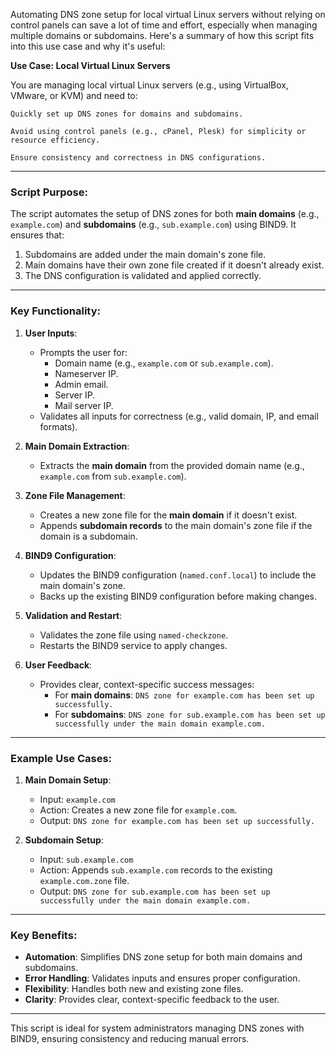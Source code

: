 Automating DNS zone setup for local virtual Linux servers without relying on control panels can save a lot of time and effort, especially when managing multiple domains or subdomains. Here's a summary of how this script fits into this use case and why it's useful:

**Use Case: Local Virtual Linux Servers**

You are managing local virtual Linux servers (e.g., using VirtualBox, VMware, or KVM) and need to:

    Quickly set up DNS zones for domains and subdomains.

    Avoid using control panels (e.g., cPanel, Plesk) for simplicity or resource efficiency.

    Ensure consistency and correctness in DNS configurations.
---

### **Script Purpose:**
The script automates the setup of DNS zones for both **main domains** (e.g., `example.com`) and **subdomains** (e.g., `sub.example.com`) using BIND9. It ensures that:
1. Subdomains are added under the main domain's zone file.
2. Main domains have their own zone file created if it doesn't already exist.
3. The DNS configuration is validated and applied correctly.

---

### **Key Functionality:**
1. **User Inputs**:
   - Prompts the user for:
     - Domain name (e.g., `example.com` or `sub.example.com`).
     - Nameserver IP.
     - Admin email.
     - Server IP.
     - Mail server IP.
   - Validates all inputs for correctness (e.g., valid domain, IP, and email formats).

2. **Main Domain Extraction**:
   - Extracts the **main domain** from the provided domain name (e.g., `example.com` from `sub.example.com`).

3. **Zone File Management**:
   - Creates a new zone file for the **main domain** if it doesn't exist.
   - Appends **subdomain records** to the main domain's zone file if the domain is a subdomain.

4. **BIND9 Configuration**:
   - Updates the BIND9 configuration (`named.conf.local`) to include the main domain's zone.
   - Backs up the existing BIND9 configuration before making changes.

5. **Validation and Restart**:
   - Validates the zone file using `named-checkzone`.
   - Restarts the BIND9 service to apply changes.

6. **User Feedback**:
   - Provides clear, context-specific success messages:
     - For **main domains**: `DNS zone for example.com has been set up successfully.`
     - For **subdomains**: `DNS zone for sub.example.com has been set up successfully under the main domain example.com.`

---

### **Example Use Cases:**
1. **Main Domain Setup**:
   - Input: `example.com`
   - Action: Creates a new zone file for `example.com`.
   - Output: `DNS zone for example.com has been set up successfully.`

2. **Subdomain Setup**:
   - Input: `sub.example.com`
   - Action: Appends `sub.example.com` records to the existing `example.com.zone` file.
   - Output: `DNS zone for sub.example.com has been set up successfully under the main domain example.com.`

---

### **Key Benefits:**
- **Automation**: Simplifies DNS zone setup for both main domains and subdomains.
- **Error Handling**: Validates inputs and ensures proper configuration.
- **Flexibility**: Handles both new and existing zone files.
- **Clarity**: Provides clear, context-specific feedback to the user.

---

This script is ideal for system administrators managing DNS zones with BIND9, ensuring consistency and reducing manual errors.
